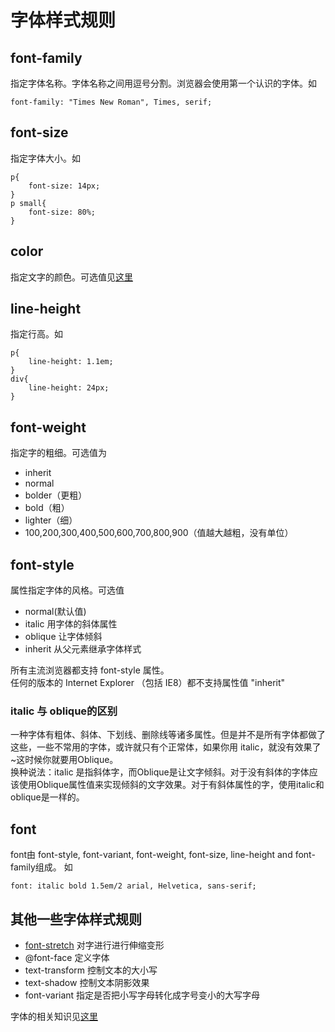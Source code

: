 # 字体样式规则
## font-family
指定字体名称。字体名称之间用逗号分割。浏览器会使用第一个认识的字体。如
```
font-family: "Times New Roman", Times, serif;
```

## font-size
指定字体大小。如
```
p{
	font-size: 14px;
}
p small{
	font-size: 80%;
}
```

## color
指定文字的颜色。可选值见[这里](color.md)


## line-height
指定行高。如
```
p{
	line-height: 1.1em;
}
div{
	line-height: 24px;
}
```

## font-weight
指定字的粗细。可选值为
* inherit
* normal
* bolder（更粗）
* bold（粗）
* lighter（细）
* 100,200,300,400,500,600,700,800,900（值越大越粗，没有单位）

## font-style
属性指定字体的风格。可选值
* normal(默认值)
* italic 用字体的斜体属性
* oblique 让字体倾斜
* inherit 从父元素继承字体样式

所有主流浏览器都支持 font-style 属性。    
任何的版本的 Internet Explorer （包括 IE8）都不支持属性值 "inherit"

### italic 与 oblique的区别
一种字体有粗体、斜体、下划线、删除线等诸多属性。但是并不是所有字体都做了这些，一些不常用的字体，或许就只有个正常体，如果你用 italic，就没有效果了~这时候你就要用Oblique。    
换种说法：italic 是指斜体字，而Oblique是让文字倾斜。对于没有斜体的字体应该使用Oblique属性值来实现倾斜的文字效果。对于有斜体属性的字，使用italic和oblique是一样的。

## font
font由 font-style, font-variant, font-weight, font-size, line-height and font-family组成。
如
```
font: italic bold 1.5em/2 arial, Helvetica, sans-serif;
```

## 其他一些字体样式规则
* [font-stretch](https://developer.mozilla.org/en-US/docs/Web/CSS/font-stretch) 对字进行进行伸缩变形
* @font-face 定义字体
* text-transform 控制文本的大小写
* text-shadow 控制文本阴影效果
* font-variant 指定是否把小写字母转化成字号变小的大写字母

字体的相关知识见[这里](../font/README.md)
